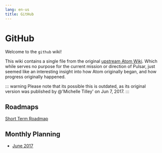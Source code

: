 ```yaml
---
lang: en-us
title: GitHub
---
```


# GitHub

Welcome to the `github` wiki!

This wiki contains a single file from the original [upstream Atom Wiki](https://github.com/atom/github/wiki). Which while serves no purpose for the current mission or direction of Pulsar, just seemed like an interesting insight into how Atom originally began, and how progress originally happened.

::: warning
Please note that its possible this is outdated, as its original version was published by @'Michelle Tilley' on Jun 7, 2017.
:::

## Roadmaps

[Short Term Roadmap](https://github.com/atom/github/projects/8)

## Monthly Planning

- [June 2017](/docs/packages_wiki/github/june-2017.md)
